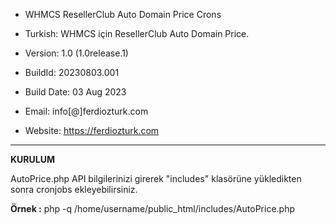 * WHMCS ResellerClub Auto Domain Price Crons
 
* Turkish: WHMCS için ResellerClub Auto Domain Price.
* Version: 1.0 (1.0release.1)
* BuildId: 20230803.001
* Build Date: 03 Aug 2023
* Email: info[@]ferdiozturk.com
* Website: https://ferdiozturk.com

----------------------------------------

**KURULUM**

AutoPrice.php API bilgilerinizi girerek "includes" klasörüne yükledikten sonra cronjobs ekleyebilirsiniz.

**Örnek :** php -q /home/username/public_html/includes/AutoPrice.php
